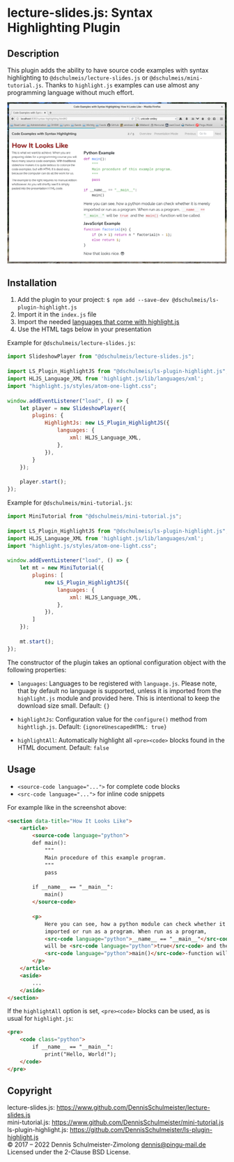 lecture-slides.js: Syntax Highlighting Plugin
=============================================

Description
-----------

This plugin adds the ability to have source code examples with syntax highlighting
to `@dschulmeis/lecture-slides.js` or `@dschulmeis/mini-tutorial.js`. Thanks to
`highlight.js` examples can use almost any programming language without much effort.

![Screenshot](screenshot.png)

Installation
------------

 1. Add the plugin to your project:
    `$ npm add --save-dev @dschulmeis/ls-plugin-highlight.js`
 2. Import it in the `index.js` file
 3. Import the needed [languages that come with highlight.js](https://highlightjs.org/static/demo/)
 4. Use the HTML tags below in your presentation

Example for `@dschulmeis/lecture-slides.js`:

```javascript
import SlideshowPlayer from "@dschulmeis/lecture-slides.js";

import LS_Plugin_HighlightJS from "@dschulmeis/ls-plugin-highlight.js";
import HLJS_Language_XML from 'highlight.js/lib/languages/xml';
import "highlight.js/styles/atom-one-light.css";

window.addEventListener("load", () => {
    let player = new SlideshowPlayer({
        plugins: {
            HighlightJs: new LS_Plugin_HighlightJS({
                languages: {
                    xml: HLJS_Language_XML,
                },
            }),
        }
    });

    player.start();
});
```

Example for `@dschulmeis/mini-tutorial.js`:

```javascript
import MiniTutorial from "@dschulmeis/mini-tutorial.js";

import LS_Plugin_HighlightJS from "@dschulmeis/ls-plugin-highlight.js";
import HLJS_Language_XML from 'highlight.js/lib/languages/xml';
import "highlight.js/styles/atom-one-light.css";

window.addEventListener("load", () => {
    let mt = new MiniTutorial({
        plugins: [
            new LS_Plugin_HighlightJS({
                languages: {
                    xml: HLJS_Language_XML,
                },
            }),
        ]
    });

    mt.start();
});
```

The constructor of the plugin takes an optional configuration object with
the following properties:

 * `languages`: Languages to be registered with `language.js`. Please note,
   that by default no language is supported, unless it is imported from the
   `highlight.js` module and provided here. This is intentional to keep the
   download size small. Default: `{}`

 * `highlightJs`: Configuration value for the `configure()` method from
   `hightligh.js`.  Default: `{ignoreUnescapedHTML: true}`

 * `highlightAll`: Automatically highlight all `<pre><code>` blocks found
   in the HTML document. Default: `false`

Usage
-----

  * `<source-code language="...">` for complete code blocks
  * `<src-code language="...">` for inline code snippets

For example like in the screenshot above:

```html
<section data-title="How It Looks Like">
    <article>
        <source-code language="python">
        def main():
            """
            Main procedure of this example program.
            """
            pass

        if __name__ == "__main__":
            main()
        </source-code>

        <p>
            Here you can see, how a python module can check whether it is merely
            imported or run as a program. When run as a program,
            <src-code language="python">__name__ == "__main__"</src-code>
            will be <src-code language="python">true</src-code> and the
            <src-code language="python">main()</src-code>-function will be called.
        </p>
    </article>
    <aside>
        ...
    </aside>
</section>
```

If the `highlightAll` option is set, `<pre><code>` blocks can be used, as is
usual for `highlight.js`:

```html
<pre>
    <code class="python">
        if __name__ == "__main__":
            print("Hello, World!");
    </code>
</pre>
```

Copyright
---------

lecture-slides.js: https://www.github.com/DennisSchulmeister/lecture-slides.js <br/>
mini-tutorial.js: https://www.github.com/DennisSchulmeister/mini-tutorial.js <br/>
ls-plugin-highlight.js: https://github.com/DennisSchulmeister/ls-plugin-highlight.js <br/>
© 2017 – 2022 Dennis Schulmeister-Zimolong <dennis@pingu-mail.de> <br/>
Licensed under the 2-Clause BSD License.
